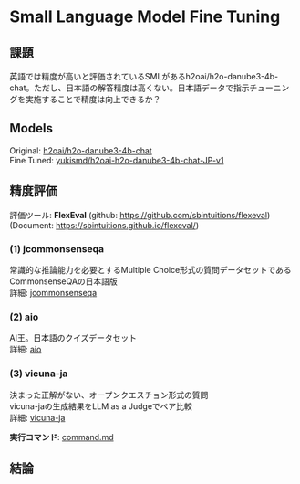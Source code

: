 # Small Language Model Fine Tuning

## 課題
英語では精度が高いと評価されているSMLがあるh2oai/h2o-danube3-4b-chat。ただし、日本語の解答精度は高くない。日本語データで指示チューニングを実施することで精度は向上できるか？

## Models
Original: [h2oai/h2o-danube3-4b-chat](https://huggingface.co/h2oai/h2o-danube3-4b-chat)  
Fine Tuned: [yukismd/h2oai-h2o-danube3-4b-chat-JP-v1](https://huggingface.co/yukismd/h2oai-h2o-danube3-4b-chat-JP-v1)

## 精度評価
評価ツール: **FlexEval** (github: https://github.com/sbintuitions/flexeval) (Document: https://sbintuitions.github.io/flexeval/)

### (1) jcommonsenseqa
常識的な推論能力を必要とするMultiple Choice形式の質問データセットであるCommonsenseQAの日本語版  
詳細: [jcommonsenseqa](./jcommonsenseqa)

### (2) aio
AI王。日本語のクイズデータセット  
詳細: [aio](./aio)

### (3) vicuna-ja
決まった正解がない、オープンクエスチョン形式の質問  
vicuna-jaの生成結果をLLM as a Judgeでペア比較  
詳細: [vicuna-ja](./vicuna-ja)

**実行コマンド**: [command.md](./SLM_h2oDanube3_finetuning/command.md)

## 結論

